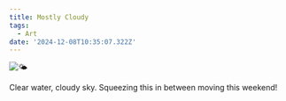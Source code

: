 ```yaml
---
title: Mostly Cloudy
tags:
  - Art
date: '2024-12-08T10:35:07.322Z'
---
```


![🌤️](http://res.cloudinary.com/cpadilla/image/upload/v1733693293/chrisdpadilla/blog/art/weybifbfy7lwqw0ihtde.jpg)

Clear water, cloudy sky. Squeezing this in between moving this weekend!
